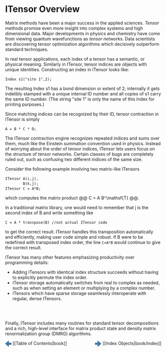 # ITensor Overview

Matrix methods have been a major success in the applied sciences.
*Tensor* methods promise even more insight
into complex systems and high dimensional data.
Major developments in physics and chemistry have come from
viewing quantum wavefunctions as *tensor networks*.
Data scientists are discovering tensor optimization algorithms
which decisively outperform standard techniques.

In real tensor applications, each index of a tensor has
a semantic, or physical meaning. 
Similarly in ITensor, tensor indices are objects with
unique identities. Constructing an index in ITensor looks like:

    Index s1("site 1",2);

The resulting Index s1 has a bond dimension or extent of 2; internally it gets
indelibly stamped with a unique internal ID number and all copies of s1
carry the same ID number. (The string "site 1" is only the name of this Index for
printing purposes.)

Since matching indices can be recognized by their ID, tensor contraction in ITensor
is simply

    A = B * C * D;

The ITensor contraction
engine recognizes repeated indices and sums 
over them, much like the Einstein summation convention used
in physics. Instead of worrying about the order of tensor indices,
ITensor lets users focus on the structure of tensor networks.
Certain classes of bugs are completely ruled out, such as confusing two 
different indices of the same size.

Consider the following example involving two matrix-like ITensors 

    ITensor A(i,j),
            B(k,j);
    ITensor C = A*B;

which computes the matrix product @@ C = A B^\mathsf{T} @@.

In a traditional matrix library, one would need to remember that j is
the second index of B and write something like 

    C = A * transpose(B) //not actual ITensor code

to get the correct result. ITensor handles this transposition automatically
and efficiently, making user code simple and robust. If B were to be redefined
with transposed index order, the line `C=A*B` would continue to give the correct result.

ITensor has many other features emphasizing productivity
over programming details:
* Adding ITensors with identical index structure succeeds without 
having to explicitly permute the index order. 
* ITensor storage automatically switches from real to complex as needed,
such as when setting an element or multiplying by a complex number.
* ITensors which have sparse storage seamlessly interoperate with regular, dense
ITensors.
<br/>
<br/>

Finally, ITensor includes many routines for standard tensor decompositions
and a rich, high-level interface for
matrix product state and density matrix renormalization group (DMRG) algorithms.

<span style="float:left;"><img src="../../left_arrow.png" width="20px" style="vertical-align:middle;"/> 
[[Table of Contents|book]]
</span>
<span style="float:right;"><img src="../../right_arrow.png" width="20px" style="vertical-align:middle;"/> 
[[Index Objects|book/index]]
</span>


